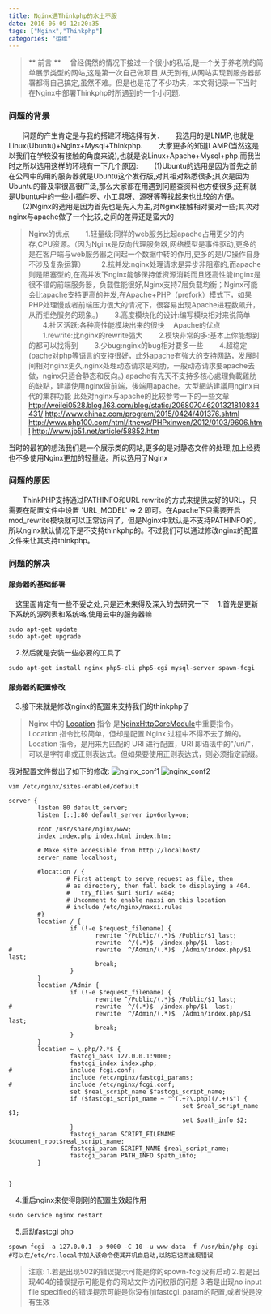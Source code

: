```yaml
---
title: Nginx遇Thinkphp的水土不服
date: 2016-06-09 12:20:35
tags: ["Nginx","Thinkphp"]
categories: "运维"
---
```


>** 前言 **
　曾经偶然的情况下接过一个很小的私活,是一个关于养老院的简单展示类型的网站,这是第一次自己做项目,从无到有,从网站实现到服务器部署都得自己搞定,虽然不难。但是也是花了不少功夫，本文得记录一下当时在Nginx中部署Thinkphp时所遇到的一个小问题.

### 问题的背景 ###
　　问题的产生肯定是与我的搭建环境选择有关.
　　我选用的是LNMP,也就是Linux(Ubuntu)+Nginx+Mysql+Thinkphp.
　　大家更多的知道LAMP(当然这是以我们在学校没有接触的角度来说),也就是说Linux+Apache+Mysql+php.而我当时之所以选用这样的环境有一下几个原因:
　　(1)Ubuntu的选用是因为首先之前在公司中的用的服务器就是Ubuntu这个发行版,对其相对熟悉很多;其次是因为Ubuntu的普及率很高很广泛,那么大家都在用遇到问题查资料也方便很多;还有就是Ubuntu中的一些小插件呀、小工具呀、源呀等等找起来也比较的方便。
　　(2)Nginx的选用是因为首先也是先入为主,对Nginx接触相对要对一些;其次对nginx与apache做了一个比较,之间的差异还是蛮大的
>Nginx的优点
　　1.轻量级:同样的web服务比起apache占用更少的内存,CPU资源。（因为Nginx是反向代理服务器,网络模型是事件驱动,更多的是在客户端与web服务器之间起一个数据中转的作用,更多的是I/O操作自身不涉及复杂运算）
　　2.抗并发:nginx处理请求是异步非阻塞的,而apache则是阻塞型的,在高并发下nginx能够保持低资源消耗而且还高性能(nginx是很不错的前端服务器，负载性能很好,Nginx支持7层负载均衡；Nginx可能会比apache支持更高的并发,在Apache+PHP（prefork）模式下，如果PHP处理慢或者前端压力很大的情况下，很容易出现Apache进程数飙升，从而拒绝服务的现象。)
　　3.高度模块化的设计:编写模块相对来说简单
　　4.社区活跃:各种高性能模块出来的很快
　Apache的优点
　　1.rewrite:比nginx的rewrite强大
　　2.模块非常的多:基本上你能想到的都可以找得到
　　3.少bug:nginx的bug相对要多一些
　　4.超稳定(pache对php等语言的支持很好，此外apache有強大的支持网路，发展时间相对nginx更久.nginx处理动态请求是鸡肋，一般动态请求要apache去做，nginx只适合静态和反向。)
apache有先天不支持多核心處理負載雞肋的缺點，建議使用nginx做前端，後端用apache。大型網站建議用nginx自代的集群功能
此处对nginx与apache的比较参考一下的一些文章
<http://weilei0528.blog.163.com/blog/static/206807046201321810834431/>
<http://www.chinaz.com/program/2015/0424/401376.shtml>
<http://www.php100.com/html/itnews/PHPxinwen/2012/0103/9606.html>
<http://www.jb51.net/article/58852.htm>

当时的最初的想法我们是一个展示类的网站,更多的是对静态文件的处理,加上经费也不多使用Nginx更加的轻量级。所以选用了Nginx

### 问题的原因 ###
　　ThinkPHP支持通过PATHINFO和URL rewrite的方式来提供友好的URL，只需要在配置文件中设置 'URL_MODEL' => 2 即可。在Apache下只需要开启mod_rewrite模块就可以正常访问了，但是Nginx中默认是不支持PATHINFO的，所以nginx默认情况下是不支持thinkphp的。不过我们可以通过修改nginx的配置文件来让其支持thinkphp。

### 问题的解决 ###
#### 服务器的基础部署 ####
　这里面肯定有一些不妥之处,只是还未来得及深入的去研究一下
　1.首先是更新下系统的源列表和系统咯,使用云中的服务器嘛
```
sudo apt-get update
sudo apt-get upgrade
```
　2.然后就是安装一些必要的工具了
```
sudo apt-get install nginx php5-cli php5-cgi mysql-server spawn-fcgi
```
#### 服务器的配置修改 ####
　3.接下来就是修改nginx的配置来支持我们的thinkphp了
>Nginx 中的 [Location](http://nginx.org/en/docs/http/ngx_http_core_module.html#location) 指令 是[NginxHttpCoreModule](https://www.nginx.com/resources/wiki/)中重要指令。Location 指令比较简单，但却是配置 Nginx 过程中不得不去了解的。Location 指令，是用来为匹配的 URI 进行配置，URI 即语法中的"/uri/"，可以是字符串或正则表达式。但如果要使用正则表达式，则必须指定前缀。

我对配置文件做出了如下的修改:
![nginx_conf1](http://7xu3tw.com1.z0.glb.clouddn.com/nginx_conf.png)
![nginx_conf2](http://7xu3tw.com1.z0.glb.clouddn.com/nginx_conf2.png)
```
vim /etc/nginx/sites-enabled/default

server {
		listen 80 default_server;
		listen [::]:80 default_server ipv6only=on;

		root /usr/share/nginx/www;
		index index.php index.html index.htm;

		# Make site accessible from http://localhost/
		server_name localhost;

		#location / {
				# First attempt to serve request as file, then
				# as directory, then fall back to displaying a 404.
				#	try_files $uri $uri/ =404;
				# Uncomment to enable naxsi on this location
				# include /etc/nginx/naxsi.rules
		#}
		location / {        
				 if (!-e $request_filename) {
				 		rewrite ^/Public/(.*)$ /Public/$1 last; 
				 		rewrite  ^/(.*)$  /index.php/$1  last;
#	  	        		rewrite  ^/Admin/(.*)$  /Admin/index.php/$1  last;
				 		break;
		         }
		}
		location /Admin {
		         if (!-e $request_filename) {
		           		rewrite ^/Public/(.*)$ /Public/$1 last;
#                       rewrite  ^/(.*)$  /index.php/$1  last;
						rewrite  ^/Admin/(.*)$  /Admin/index.php/$1  last;
						break;
				 }
		}
		location ~ \.php/?.*$ {
				 fastcgi_pass 127.0.0.1:9000;
				 fastcgi_index index.php;
#		         include fcgi.conf;
				 include /etc/nginx/fastcgi_params;
#		         include /etc/nginx/fcgi.conf;
				 set $real_script_name $fastcgi_script_name;
				 if ($fastcgi_script_name ~ "^(.+?\.php)(/.+)$") {
												set $real_script_name $1;
				 							    set $path_info $2;
				 }
				 fastcgi_param SCRIPT_FILENAME $document_root$real_script_name;
				 fastcgi_param SCRIPT_NAME $real_script_name;
				 fastcgi_param PATH_INFO $path_info;
		}

											
}
```
　4.重启nginx来使得刚刚的配置生效起作用
```
sudo service nginx restart
```
　5.启动fastcgi php
```
spown-fcgi -a 127.0.0.1 -p 9000 -C 10 -u www-data -f /usr/bin/php-cgi
#可以在/etc/rc.local中加入该命令使其开机自启动,以防忘记而出现错误
```
>注意:
1.若是出现502的错误提示可能是你的spown-fcgi没有启动
2.若是出现404的错误提示可能是你的网站文件访问权限的问题
3.若是出现no input file specified的错误提示可能是你没有加fastcgi_param的配置,或者说是没有生效
